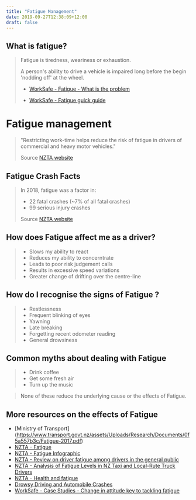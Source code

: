 ```yaml
---
title: "Fatigue Management"
date: 2019-09-27T12:38:09+12:00
draft: false
---
```


## What is fatigue?
 
> Fatigue is tiredness, weariness or exhaustion.
>
> A person's ability to drive a vehicle is impaired long before the begin 'nodding off' at the wheel.
>
> - [WorkSafe - Fatigue - What is the problem](https://worksafe.govt.nz/topic-and-industry/work-related-health/fatigue/fatigue-whats-the-problem/)
>
> - [WorkSafe - Fatigue guick guide](https://worksafe.govt.nz/topic-and-industry/work-related-health/fatigue/fatigue-quick-guide/)
    
# Fatigue management

> "Restricting work-time helps reduce the risk of fatigue in drivers of commercial and heavy motor vehicles."
>
> Source [NZTA website](https://www.nzta.govt.nz/safety/driving-safely/fatigue/)

## Fatigue Crash Facts

> In 2018, fatigue was a factor in:
>   
> - 22 fatal crashes (~7% of all fatal crashes)
> - 99 serious injury crashes
>
> Source [NZTA website](https://www.nzta.govt.nz/safety/driving-safely/fatigue/)


## How does Fatigue affect me as a driver?

> - Slows my ability to react
> - Reduces my ability to concerntrate
> - Leads to poor risk judgement calls
> - Results in excessive speed variations
> - Greater change of drifting over the centre-line

## How do I recognise the signs of Fatigue ?

> - Restlessness
> - Frequent blinking of eyes
> - Yawning
> - Late breaking
> - Forgetting recent odometer reading
> - General drowsiness

## Common myths about dealing with Fatigue

> - Drink coffee
> - Get some fresh air
> - Turn up the music
    
> None of these reduce the underlying cause or the effects of Fatigue.   

## More resources on the effects of Fatigue

- [Ministry of Transport] (https://www.transport.govt.nz/assets/Uploads/Research/Documents/0f5a557b3c/Fatigue-2017.pdf)
- [NZTA - Fatigue ](https://www.nzta.govt.nz/safety/driving-safely/fatigue/)
- [NZTA - Fatigue Infographic](https://www.nzta.govt.nz/safety/driving-safely/fatigue/fatigue-resources/fatigue-infographic/)
- [NZTA - Review on driver fatigue among drivers in the general public](https://www.nzta.govt.nz/assets/resources/research/reports/342/docs/342.pdf)
- [NZTA - Analysis of Fatigue Levels in NZ Taxi and Local-Rute Truck Drivers](https://www.nzta.govt.nz/assets/resources/fatigue-levels-in-taxi-and-local-route-drivers/docs/taxi-local-route-fatigue.pdf)
- [NZTA - Health and fatigue](https://www.nzta.govt.nz/assets/resources/heavy-learner/health-and-fatigue/docs/health-and-fatigue.pdf)
- [Drowsy Driving and Automobile Crashes](https://one.nhtsa.gov/people/injury/drowsy_driving1/drowsy.html)
- [WorkSafe - Case Studies - Change in attitude key to tackling fatigue](https://worksafe.govt.nz/the-toolshed/case-studies/work-related-health-case-studies/change-in-attitude-key-to-tackling-fatigue/)
